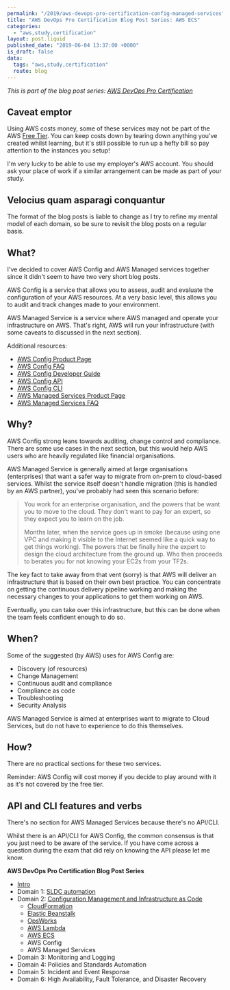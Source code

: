 ```yaml
---
permalink: "/2019/aws-devops-pro-certification-config-managed-services"
title: "AWS DevOps Pro Certification Blog Post Series: AWS ECS"
categories:
  - "aws,study,certification"
layout: post.liquid
published_date: "2019-06-04 13:37:00 +0000"
is_draft: false
data:
  tags: "aws,study,certification"
  route: blog
---
```


_This is part of the blog post series: [AWS DevOps Pro Certification](/2019/aws-devops-pro-certification-intro/)_

## Caveat emptor

Using AWS costs money, some of these services may not be part of the AWS [Free Tier][aws_free_tier]. You can keep costs down by tearing down anything you've created whilst learning, but it's still possible to run up a hefty bill so pay attention to the instances you setup!

I'm very lucky to be able to use my employer's AWS account. You should ask your place of work if a similar arrangement can be made as part of your study.

## Velocius quam asparagi conquantur

The format of the blog posts is liable to change as I try to refine my mental model of each domain, so be sure to revisit the blog posts on a regular basis.

## What?

I've decided to cover AWS Config and AWS Managed services together since it didn't seem to have two very short blog posts.

AWS Config is a service that allows you to assess, audit and evaluate the configuration of your AWS resources. At a very basic level, this allows you to audit and track changes made to your environment.

AWS Managed Service is a service where AWS managed and operate your infrastructure on AWS. That's right, AWS will run your infrastructure (with some caveats to discussed in the next section).

Additional resources:

- [AWS Config Product Page][aws_config]
- [AWS Config FAQ][docs_config_faq]
- [AWS Config Developer Guide][docs_config_dg]
- [AWS Config API][docs_config_api]
- [AWS Config CLI][docs_config_cli]
- [AWS Managed Services Product Page][aws_managed_services]
- [AWS Managed Services FAQ][docs_managed_services_faq]

## Why?

AWS Config strong leans towards auditing, change control and compliance. There are some use cases in the next section, but this would help AWS users who are heavily regulated like financial organisations.

AWS Managed Service is generally aimed at large organisations (enterprises) that want a safer way to migrate from on-prem to cloud-based services. Whilst the service itself doesn't handle migration (this is handled by an AWS partner), you've probably had seen this scenario before:

> You work for an enterprise organisation, and the powers that be want you to move to the cloud. They don't want to pay for an expert, so they expect you to learn on the job.
>
> Months later, when the service goes up in smoke (because using one VPC and making it visible to the Internet seemed like a quick way to get things working). The powers that be finally hire the expert to design the cloud architecture from the ground up. Who then proceeds to berates you for not knowing your EC2s from your TF2s.

The key fact to take away from that vent (sorry) is that AWS will deliver an infrastructure that is based on their own best practice. You can concentrate on getting the continuous delivery pipeline working and making the necessary changes to your applications to get them working on AWS.

Eventually, you can take over this infrastructure, but this can be done when the team feels confident enough to do so.

## When?

Some of the suggested (by AWS) uses for AWS Config are:

- Discovery (of resources)
- Change Management
- Continuous audit and compliance
- Compliance as code
- Troubleshooting
- Security Analysis

AWS Managed Service is aimed at enterprises want to migrate to Cloud Services, but do not have to experience to do this themselves.

## How?

There are no practical sections for these two services.

Reminder: AWS Config will cost money if you decide to play around with it as it's not covered by the free tier.

## API and CLI features and verbs

There's no section for AWS Managed Services because there's no API/CLI.

Whilst there is an API/CLI for AWS Config, the common consensus is that you just need to be aware of the service. If you have come across a question during the exam that did rely on knowing the API please let me know.

[aws_free_tier]: https://aws.amazon.com/free/
[aws_config]: https://aws.amazon.com/config/
[docs_config_dg]: https://docs.aws.amazon.com/config/latest/developerguide/WhatIsConfig.html
[docs_config_faq]: https://aws.amazon.com/config/faq/
[docs_config_api]: https://docs.aws.amazon.com/config/latest/APIReference/Welcome.html
[docs_config_cli]: https://docs.aws.amazon.com/cli/latest/reference/configservice/index.html
[aws_managed_services]: https://aws.amazon.com/managed-services/
[docs_managed_services_faq]: https://aws.amazon.com/managed-services/faqs/

**AWS DevOps Pro Certification Blog Post Series**

- [Intro](/2019/aws-devops-pro-certification-intro/)
- Domain 1: [SLDC automation](/2019/aws-devops-pro-certification-sdlc-intro/)
- Domain 2: [Configuration Management and Infrastructure as Code](/2019/aws-devops-pro-certification-configuration-management-and-infrastructure-as-code-intro)
  - [CloudFormation](/2019/aws-devops-pro-certification-cloudformation)
  - [Elastic Beanstalk](/2019/aws-devops-pro-certification-elastic-beanstalk)
  - [OpsWorks](/2019/aws-devops-pro-certification-opsworks)
  - [AWS Lambda](/2019/aws-devops-pro-certification-lambda/)
  - [AWS ECS](/2019/aws-devops-pro-certification-ecs)
  - AWS Config
  - AWS Managed Services
- Domain 3: Monitoring and Logging
- Domain 4: Policies and Standards Automation
- Domain 5: Incident and Event Response
- Domain 6: High Availability, Fault Tolerance, and Disaster Recovery